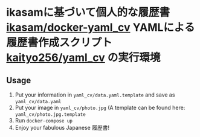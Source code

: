 ikasamに基づいて個人的な履歴書 [ikasam/docker-yaml_cv](https://github.com/ikasam/docker-yaml_cv)
YAMLによる履歴書作成スクリプト [kaityo256/yaml_cv](https://github.com/kaityo256/yaml_cv) の実行環境
===
## Usage
1. Put your information in `yaml_cv/data.yaml.template` and save as `yaml_cv/data.yaml`
2. Put your image in `yaml_cv/photo.jpg` (A template can be found here: `yaml_cv/photo.jpg.template`
3. Run `docker-compose up`
4. Enjoy your fabulous Japanese 履歴書!

